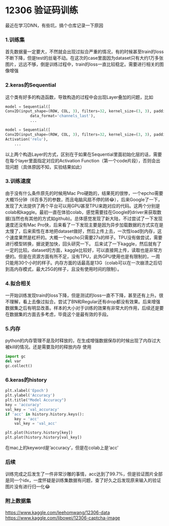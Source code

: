 # 12306 验证码训练

最近在学习DNN，有些坑，搞个仓库记录一下原因

### 1.训练集

首先数据量一定要大，不然就会出现过拟合严重的情况，有的时候甚至train的loss不断下降，但是test的丝毫不动。在这次的case里面因为dataset只有大约1万多张图片，远远不够，倒是训练过程中，train的loss一直比较稳定。需要进行相关的图像增强

### 2.keras的Sequential

这个类有好多的构造函数，导致构造的过程中会出现Layer叠加的问题，比如
```python
model = Sequential([
Conv2D(input_shape=(ROW, COL, 3), filters=32, kernel_size=(3, 3), padding='same', activation='relu',
           data_format='channels_last'),
           ...
```

```python
model = Sequential([
Conv2D(input_shape=(ROW, COL, 3), filters=32, kernel_size=(3, 3), padding='same',data_format='channels_last'),
Activation('relu'),
	...
```

以上两个构造Layer的方式，区别在于如果在Sequential里面初始化层的话，需要在每个layer里面指定对应的Activation Function（第一个code片段），否则会出现问题（具体原因不知，实验结果如此）

### 3.训练速度

由于没有什么条件原先的时候用Mac Pro硬跑的，结果死的很惨，一个epcho需要大概15分钟（6百多万的参数，而且电脑风扇不停的转😂），后来Google了一下，发现了大法提供了两个平台可以用GPU甚至TPU来跑对应的代码。这两个分别是colab和kaggle。最初一直在体验colab，感觉需要挂在Google的driver来获取数据(当然也有其他的方式如github)。总体感觉发现了新大陆，不过尝试了一下发现速度还没有Mac Pro快，后来看了一下发现主要是因为异步加载数据的方式实在是太慢了，后来索性在本地把dataset做好，然后上传上去，一次性load到内存，这个速度果然是杠杆的。大概一个epcho只需要27s的样子。TPU没有做尝试，需要进行模型转换，据说更加快，回头研究一下。
后来试了一下kaggle，然后就有了一定的比较。dataset的方面，kaggle比较好，可以直接网上传，读取也是非常方便的。但是在资源方面有所不足，没有TPU，此外GPU使用也是有限制的，一周只能用30个小时的样子。内存方面的话最高是13G（colab可以在一次崩溃之后切到高内存模式，最大25G的样子，且没有使用时间的限制）。

### 4.拟合相关

一开始训练发现train的loss下降，但是测试的loss一直不下降，甚至还有上升。很不理解，看上去像过拟合。尝试了BN和Regular还有drop都没有效果。后来增强数据集之后有明显改善。样本的大小对于训练的效果有非常大的作用，后续还是要在数据集的方面去多考虑，毕竟这个是最有效的手段。

### 5.内存
python的内存管理不是及时释放的，在生成增强数据保存的时候出现了内存过大被kill的情况。还是需要及时的释放内存
使用
```python
import gc
del var
gc.collect()
```
### 6.keras的history 
```python
plt.xlabel('Epoch')
plt.ylabel('Accuracy')
plt.title("Model Accuracy")
key = 'accuracy'
val_key = 'val_accuracy'
if 'acc' in history.history.keys():
    key = 'acc'
    val_key = 'val_acc'

plt.plot(history.history[key])
plt.plot(history.history[val_key])
```
在mac上的keyword是‘accuracy’，但是在colab上是‘acc’



### 后续
训练完成之后发生了一件非常沙雕的事情，acc达到了99.7%，但是验证图片全部是同一个idx，一度怀疑是训练集数据有问题，查了好久之后发现原来输入的验证图片没有进行归一化😂


### 附上数据集
https://www.kaggle.com/leehomwang/12306-data
https://www.kaggle.com/libowei/12306-captcha-image
